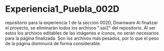 # Experiencia1_Puebla_002D
repositorio para la experiencia 1 de la sección 002D, Downware
Al finalizar el proyecto, se eliminarán todos los archivos ".sai2" del repositorio. Al ser estos los archivos editables de las imágenes e íconos, no serán necesarios para la página finalizada. Son los archivos más pesados, por lo que el peso de la página disminuirá de forma considerable.
